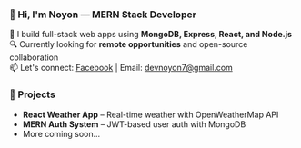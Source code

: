 ### 👋 Hi, I'm Noyon — MERN Stack Developer

🚀 I build full-stack web apps using **MongoDB, Express, React, and Node.js**  
🔍 Currently looking for **remote opportunities** and open-source collaboration  
📫 Let's connect: [Facebook](#https://www.facebook.com/no.y.on.605101) | Email: devnoyon7@gmail.com

### 💼 Projects
- **React Weather App** – Real-time weather with OpenWeatherMap API
- **MERN Auth System** – JWT-based user auth with MongoDB
- More coming soon...
